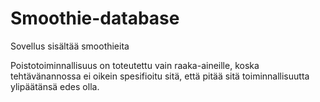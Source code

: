 # Smoothie-database

Sovellus sisältää smoothieita

Poistotoiminnallisuus on toteutettu vain raaka-aineille, koska tehtävänannossa ei oikein spesifioitu sitä, että pitää sitä toiminnallisuutta ylipäätänsä edes olla.


